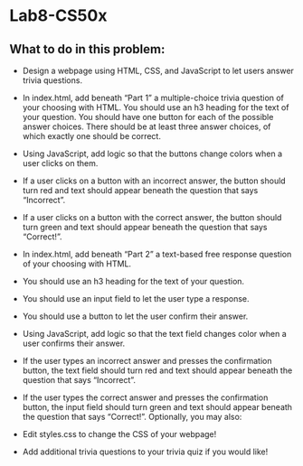 # Lab8-CS50x

## What to do in this problem:
- Design a webpage using HTML, CSS, and JavaScript to let users answer trivia questions.

- In index.html, add beneath “Part 1” a multiple-choice trivia question of your choosing with HTML.
You should use an h3 heading for the text of your question.
You should have one button for each of the possible answer choices. There should be at least three answer choices, of which exactly one should be correct.
- Using JavaScript, add logic so that the buttons change colors when a user clicks on them.
- If a user clicks on a button with an incorrect answer, the button should turn red and text should appear beneath the question that says “Incorrect”.
- If a user clicks on a button with the correct answer, the button should turn green and text should appear beneath the question that says “Correct!”.
- In index.html, add beneath “Part 2” a text-based free response question of your choosing with HTML.
- You should use an h3 heading for the text of your question.
- You should use an input field to let the user type a response.
- You should use a button to let the user confirm their answer.
- Using JavaScript, add logic so that the text field changes color when a user confirms their answer.
- If the user types an incorrect answer and presses the confirmation button, the text field should turn red and text should appear beneath the question that says “Incorrect”.
- If the user types the correct answer and presses the confirmation button, the input field should turn green and text should appear beneath the question that says “Correct!”.
Optionally, you may also:

- Edit styles.css to change the CSS of your webpage!
- Add additional trivia questions to your trivia quiz if you would like!